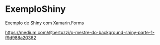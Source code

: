 # ExemploShiny
Exemplo de Shiny com Xamarin.Forms

https://medium.com/@bertuzzi/o-mestre-do-background-shiny-parte-1-f9d988a20362
